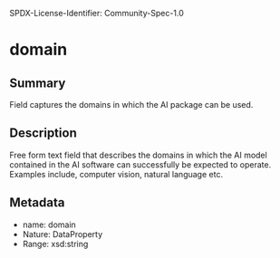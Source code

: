 SPDX-License-Identifier: Community-Spec-1.0

# domain

## Summary

Field captures the domains in which the AI package can be used. 

## Description

Free form text field that describes the domains in which the AI model contained in the AI software can successfully be expected to operate. Examples include, computer vision, natural language etc. 

## Metadata

- name: domain
- Nature: DataProperty
- Range: xsd:string
